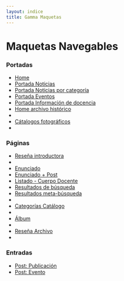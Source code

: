 ```yaml
---
layout: indice
title: Gamma Maquetas
---
```

<h1 class='blanco'>Maquetas Navegables</h1>
<h3 class='blanco'>Portadas</h3>
<ul>
  <li><a class='btn btn-md transparente-blanco' href="pags/home">Home <i class="icn icn-visto icn-md burdeo-opuesto"></i></a></li>
  <li><a class='btn btn-md transparente-blanco' href="pags/portada_noticias">Portada Noticias <i class="icn icn-visto icn-md burdeo-opuesto"></i></a></li>
  <li><a class='btn btn-md transparente-blanco' href="pags/categoria_noticias">Portada Noticias por categoría <i class="icn icn-visto icn-md burdeo-opuesto"></i></a></li>
  <li><a class='btn btn-md transparente-blanco' href="pags/portada_eventos">Portada Eventos <i class="icn icn-visto icn-md burdeo-opuesto"></i></a></li>
  <li><a class='btn btn-md transparente-blanco' href="pags/informacion_academica">Portada Información de docencia <i class="icn icn-visto icn-md burdeo-opuesto"></i></a></li>
  <li><a class='btn btn-md transparente-blanco' href="pags/home-archivo">Home archivo histórico <i class="icn icn-visto icn-md"></i></a><li>
  <li><a class='btn btn-md transparente-blanco' href="pags/portada-catalogo">Cátalogos fotográficos<i class="icn icn-visto icn-md"></i></a><li>
</ul>
<h3 class='blanco'>Páginas</h3>
<ul>
  <li><a class='btn btn-md transparente-blanco' href="pags/resena_introductora">Reseña introductora<i class="icn icn-visto icn-md burdeo-opuesto"></i></a><li>
  <li><a class='btn btn-md transparente-blanco' href="pags/enunciado">Enunciado<i class="icn icn-visto burdeo-opuesto icn-md"></i></a></li>
  <li><a class='btn btn-md transparente-blanco' href="pags/enunciado-post">Enunciado + Post<i class="icn icn-visto icn-md burdeo-opuesto"></i></a></li>
  <li><a class='btn btn-md transparente-blanco' href="pags/listado-cuerpo-docente">Listado - Cuerpo Docente <i class="icn icn-visto icn-md burdeo-opuesto"></i></a></li>
  <li><a class='btn btn-md transparente-blanco' href="pags/resultado-busqueda">Resultados de búsqueda <i class="icn icn-visto icn-md burdeo-opuesto"></i></a></li>
  <li><a class='btn btn-md transparente-blanco' href="pags/meta-busqueda.html">Resultados meta-búsqueda <i class="icn icn-vineta icn-md"></i></a><li>
  <li><a class='btn btn-md transparente-blanco' href="pags/categoria-catalogo">Categorías Catálogo<i class="icn icn-visto icn-md"></i></a><li>
  <li><a class='btn btn-md transparente-blanco' href="pags/album-catalogo">Álbum <i class="icn icn-visto icn-md"></i></a><li>
  <li><a class='btn btn-md transparente-blanco' href="pags/resena-ahjva">Reseña Archivo <i class="icn icn-visto icn-md"></i></a><li>
</ul>
<h3 class='blanco'>Entradas</h3>
<ul>
  <li><a class='btn btn-md transparente-blanco' href="pags/publicacion">Post: Publicación <i class="icn icn-visto icn-md burdeo-opuesto"></i></a></li>
  <li><a class='btn btn-md transparente-blanco' href="pags/evento">Post: Evento <i class="icn icn-visto icn-md burdeo-opuesto"></i></a></li>
</ul>

